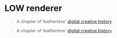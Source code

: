 # LOW renderer

> A chapter of featherless' [digital creative history](https://github.com/featherless/digital-creative-history).

> A chapter of featherless' [digital creative history](https://github.com/featherless/digital-creative-history).
